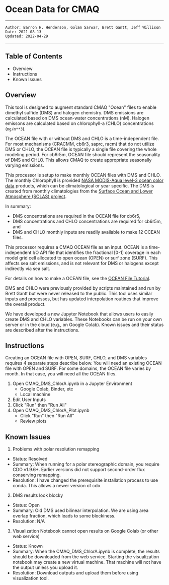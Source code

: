 Ocean Data for CMAQ
===================

---
    Author: Barron H. Henderson, Golam Sarwar, Brett Gantt, Jeff Willison
    Date: 2021-08-13
    Updated: 2022-04-29
---


Table of Contents
-----------------

* Overview
* Instructions
* Known Issues

Overview
--------

This tool is designed to augment standard CMAQ "Ocean" files to enable dimethyl
sulfide (DMS) and halogen chemistry. DMS emissions are calculated based on DMS
ocean-water concentrations (nM). Halogen emissons are calculated based on
chlorophyll-a (CHLO) concentrations (`mg/m**3`).

The OCEAN file with or without DMS and CHLO is a time-independent file. For
most mechanisms (CRACMM, cb6r3, saprc, racm) that do not utilize DMS or CHLO,
the OCEAN file is typically a single file covering the whole modeling period.
For cb6r5m, OCEAN file should represent the seasonality of DMS and CHLO. This
allows CMAQ to create appropriate seasonally varying emissions.

This processor is setup to make monthly OCEAN files with DMS and CHLO. The
monthly Chlorophyll is provided [NASA MODIS-Aqua level-3 ocean color data](https://oceancolor.gsfc.nasa.gov)
products, which can be climatological or year specific. The DMS is created
from monthly climatologies from the
[Surface Ocean and Lower Atmosphere (SOLAS) project](https://www.bodc.ac.uk/solas_integration/).

In summary:
* DMS concentrations are required in the OCEAN file for cb6r5,
* DMS concentrations and CHLO concentrations are required for cb6r5m, and
* DMS and CHLO monthly inputs are readily available to make 12 OCEAN files.

This processor requires a CMAQ OCEAN file as an input. OCEAN is a
time-independent I/O API file that identifies the fractional [0-1] coverage
in each model grid cell allocated to open ocean (OPEN) or surf zone (SURF).
This affects sea salt emissions, and is not relevant for DMS or halogens
except indirectly via sea salt.

For details on how to make a OCEAN file, see the [OCEAN File Tutorial](../../DOCS/Users_Guide/Tutorials/CMAQ_UG_tutorial_oceanfile.md).

DMS and CHLO were previously provided by scripts maintained and run by
Brett Gantt but were never released to the public. This tool uses similar inputs
and processes, but has updated interpolation routines that improve the overall
product.

We have developed a new Jupyter Notebook that allows users to easily create
DMS and CHLO variables. These Notebooks can be run on your own server or in the
cloud (e.g., on Google Colab). Known issues and their status are described after
the instructions.


Instructions
------------

Creating an OCEAN file with OPEN, SURF, CHLO, and DMS variables requires 4
separate steps describe below. You will need an existing OCEAN file with OPEN
and SURF. For some domains, the OCEAN file varies by month. In that case, you
will need all the OCEAN files.

1. Open CMAQ_DMS_ChlorA.ipynb in a Jupyter Environment
    * Google Colab, Binder, etc
    * Local machine
2. Edit User Inputs
3. Click "Run" then "Run All"
4. Open CMAQ_DMS_ChlorA_Plot.ipynb
    * Click "Run" then "Run All"
    * Review plots

Known Issues
------------

1. Problems with polar resolution remapping
  * Status: Resolved
  * Summary: When running for a polar stereographic domain, you require CDO v1.9.6+. Earlier versions did not support second-order flux conserving remapping.
  * Resolution: I have changed the prerequisite installation process to use conda. This allows a newer version of cdo.
2. DMS results look blocky
  * Status: Open
  * Summary: Old DMS used bilinear interpolation. We are using area overlap fraction, which leads to some blockiness.
  * Resolution: N/A
3. Visualization Notebook cannot open results on Google Colab (or other web service)
  * Status: Known
  * Summary: When the CMAQ_DMS_ChlorA.ipynb is complete, the results should be downloaded from the web service. Starting the visualization notebook may create a new virtual machine. That machine will not have the output unless you upload it.
  * Resolution: Download outputs and upload them before using visualization tool.
